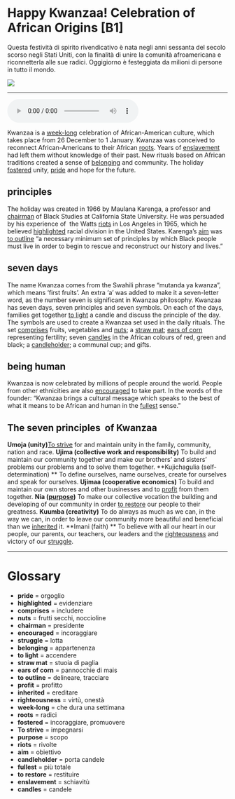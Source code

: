 # Happy Kwanzaa! Celebration of African Origins   [B1]

Questa festività di spirito rivendicativo è nata negli anni sessanta del secolo scorso negli Stati Uniti, con la finalità di unire la comunità afroamericana e riconnetterla alle sue radici. Oggigiorno è festeggiata da milioni di persone in tutto il mondo.

![](Happy%20Kwanzaa%21%20Celebration%20of%20African%20Origins.jpg)

--------------

<div>
<audio controls autoplay>
    <source src="https://raw.githubusercontent.com/dartie/knowledge-base/main/English/SpeakUp/2022-12/Happy%20Kwanzaa%21%20Celebration%20of%20African%20Origins.mp3" type="audio/mpeg">
</audio>
</div>


Kwanzaa is a [week-long](## "che dura una settimana") celebration of African-American culture, which takes place from 26 December to 1 January. Kwanzaa was conceived to reconnect African-Americans to their African [roots](## "radici"). Years of [enslavement](## "schiavitù") had left them without knowledge of their past. New rituals based on African traditions created a sense of [belonging](## "appartenenza") and community. The holiday [fostered](## "incoraggiare, promuovere") unity, [pride](## "orgoglio") and hope for the future.

## principles
The holiday was created in 1966 by Maulana Karenga, a professor and [chairman](## "presidente") of Black Studies at California State University. He was persuaded by his experience of  the Watts [riots](## "rivolte") in Los Angeles in 1965, which he believed [highlighted](## "evidenziare") racial division in the United States. Karenga’s [aim](## "obiettivo") was [to outline](## "delineare, tracciare") “a necessary minimum set of principles by which Black people must live in order to begin to rescue and reconstruct our history and lives.”

## seven days 
The name Kwanzaa comes from the Swahili phrase “mutanda ya kwanza”, which means ‘first fruits’. An extra ‘a’ was added to make it a seven-letter word, as the number seven is significant in Kwanzaa philosophy. Kwanzaa has seven days, seven principles and seven symbols. On each of the days, families get together [to light](## "accendere") a candle and discuss the principle of the day. The symbols are used to create a Kwanzaa set used in the daily rituals. The set [comprises](## "includere") fruits, vegetables and [nuts](## "frutti secchi, noccioline"); a [straw mat](## "stuoia di paglia"); [ears of corn](## "pannocchie di mais") representing fertility; seven [candles](## "candele") in the African colours of red, green and black; a [candleholder](## "porta candele"); a communal cup; and gifts. 

## being human
Kwanzaa is now celebrated by millions of people around the world. People from other ethnicities are also [encouraged](## "incoraggiare") to take part. In the words of the founder: “Kwanzaa brings a cultural message which speaks to the best of what it means to be African and human in the [fullest](## "più totale") sense.”

## The seven principles  of Kwanzaa
**Umoja (unity)**[To strive](## "impegnarsi") for and maintain unity in the family, community, nation and race.
**Ujima (collective work and responsibility)**
To build and maintain our community together and make our brothers’ and sisters’ problems our problems and to solve them together.
**Kujichagulia (self-determination) **
To define ourselves, name ourselves, create for ourselves and speak for ourselves.
**Ujimaa (cooperative economics)**
To build and maintain our own stores and other businesses and to [profit](## "profitto") from them together.
**Nia ([purpose](## "scopo"))**
To make our collective vocation the building and developing of our community in order [to restore](## "restituire") our people to their greatness.
**Kuumba (creativity)**
To do always as much as we can, in the way we can, in order to leave our community more beautiful and beneficial than we [inherited](## "ereditare") it.
**Imani (faith) **
To believe with all our heart in our people, our parents, our teachers, our leaders and the [righteousness](## "virtù, onestà") and victory of our [struggle](## "lotta").

--------------

<div style = "display:block; clear:both; page-break-after:always;"></div>

# Glossary
* **pride** = orgoglio
* **highlighted** = evidenziare
* **comprises** = includere
* **nuts** = frutti secchi, noccioline
* **chairman** = presidente
* **encouraged** = incoraggiare
* **struggle** = lotta
* **belonging** = appartenenza
* **to light** = accendere
* **straw mat** = stuoia di paglia
* **ears of corn** = pannocchie di mais
* **to outline** = delineare, tracciare
* **profit** = profitto
* **inherited** = ereditare
* **righteousness** = virtù, onestà
* **week-long** = che dura una settimana
* **roots** = radici
* **fostered** = incoraggiare, promuovere
* **To strive** = impegnarsi
* **purpose** = scopo
* **riots** = rivolte
* **aim** = obiettivo
* **candleholder** = porta candele
* **fullest** = più totale
* **to restore** = restituire
* **enslavement** = schiavitù
* **candles** = candele
